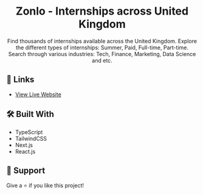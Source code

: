 <h1 align="center">Zonlo - Internships across United Kingdom</h1>

<p align="center">Find thousands of internships available across the United Kingdom. Explore the different types of internships: Summer, Paid, Full-time, Part-time. Search through various industries: Tech, Finance, Marketing, Data Science and etc.</p>

## 🔗 Links

- [View Live Website](https://zonlo.vercel.app "Live View")

## 🛠 Built With

- TypeScript
- TailwindCSS
- Next.js
- React.js

## 🤝 Support

Give a ⭐️ if you like this project!
